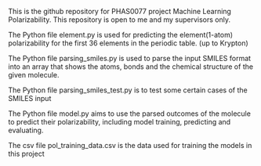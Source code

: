This is the github repository for PHAS0077 project Machine Learning Polarizability. This repository is open to me and my supervisors only.

The Python file element.py is used for predicting the element(1-atom) polarizability for the first 36 elements in the periodic table. (up to Krypton) 

The Python file parsing_smiles.py is used to parse the input SMILES format into an array that shows the atoms, bonds and the chemical structure of the given molecule.

The Python file parsing_smiles_test.py is to test some certain cases of the SMILES input

The Python file model.py aims to use the parsed outcomes of the molecule to predict their polarizability, including model training, predicting and evaluating.

The csv file pol_training_data.csv is the data used for training the models in this project
